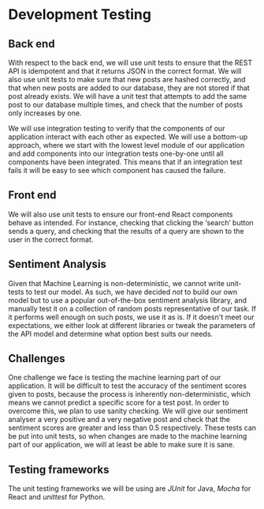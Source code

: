 # Development Testing

## Back end

With respect to the back end, we will use unit tests to ensure that the REST API is idempotent and that it returns JSON in the correct format. We will also use unit tests to make sure that new posts are hashed correctly, and that when new posts are added to our database, they are not stored if that post already exists. We will have a unit test that attempts to add the same post to our database multiple times, and check that the number of posts only increases by one.

We will use integration testing to verify that the components of our application interact with each other as expected. We will use a bottom-up approach, where we start with the lowest level module of our application and add components into our integration tests one-by-one until all components have been integrated. This means that if an integration test fails it will be easy to see which component has caused the failure.

## Front end

We will also use unit tests to ensure our front-end React components behave as intended. For instance, checking that clicking the ‘search’ button sends a query, and checking that the results of a query are shown to the user in the correct format.


## Sentiment Analysis
Given that Machine Learning is non-deterministic, we cannot write unit-tests to test our model. As such, we have decided *not* to build our own model but to use a popular out-of-the-box sentiment analysis library, and manually test it on a collection of random posts representative of our task. If it performs well enough on such posts, we use it as is. If it doesn't meet our expectations, we either look at different libraries or tweak the parameters of the API model and determine what option best suits our needs.


## Challenges

One challenge we face is testing the machine learning part of our application. It will be difficult to test the accuracy of the sentiment scores given to posts, because the process is inherently non-deterministic, which means we cannot predict a specific score for a test post. In order to overcome this, we plan to use sanity checking. We will give our sentiment analyser a very positive and a very negative post and check that the sentiment scores are greater and less than 0.5 respectively. These tests can be put into unit tests, so when changes are made to the machine learning part of our application, we will at least be able to make sure it is sane.

## Testing frameworks

The unit testing frameworks we will be using are *JUnit* for Java, *Mocha* for React and *unittest* for Python.
